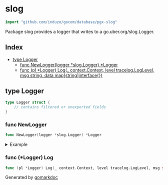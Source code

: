 <!-- Code generated by gomarkdoc. DO NOT EDIT -->

# slog

```go
import "github.com/induzo/gocom/database/pgx-slog"
```

Package slog provides a logger that writes to a go.uber.org/slog.Logger.

## Index

- [type Logger](<#type-logger>)
  - [func NewLogger(logger *slog.Logger) *Logger](<#func-newlogger>)
  - [func (pl *Logger) Log(_ context.Context, level tracelog.LogLevel, msg string, data map[string]interface{})](<#func-logger-log>)


## type Logger

```go
type Logger struct {
    // contains filtered or unexported fields
}
```

### func NewLogger

```go
func NewLogger(logger *slog.Logger) *Logger
```

<details><summary>Example</summary>
<p>

```go
package main

import (
	"context"
	"io"

	"github.com/jackc/pgx/v5/pgxpool"
	"github.com/jackc/pgx/v5/tracelog"
	"golang.org/x/exp/slog"

	slogadapter "github.com/induzo/gocom/database/pgx-slog"
)

func main() {
	textAdapter := slog.NewTextHandler(io.Discard, nil)
	logger := slog.New(textAdapter)

	pgxPool, _ := pgxpool.New(context.Background(), "postgres://postgres:postgres@localhost:5432/datawarehouse")

	pgxPool.Config().ConnConfig.Tracer = &tracelog.TraceLog{
		Logger:   slogadapter.NewLogger(logger),
		LogLevel: tracelog.LogLevelTrace,
	}
}
```

</p>
</details>

### func \(\*Logger\) Log

```go
func (pl *Logger) Log(_ context.Context, level tracelog.LogLevel, msg string, data map[string]interface{})
```



Generated by [gomarkdoc](<https://github.com/princjef/gomarkdoc>)

